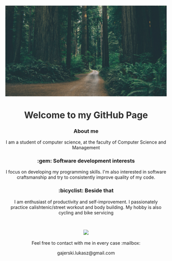 
<div style="opacity:0.9">

![](assets/images/background.jpg)
<h1 align="center"> Welcome to my GitHub Page </h2>
</div>

<h3 align="center"> About me </h3>

<p align="center">
I am a student of computer science, at the faculty of Computer Science and Management 
</p>

<h3 align="center"> :gem: Software development interests </h3>
<p align="center">
I focus on developing my programming skills. I'm also interested in software craftsmanship and try to consistently improve quality of my code.
</p>

<h3 align="center"> :bicyclist: Beside that </h3>
<p align="center">
I am enthusiast of productivity and self-improvement. I passionately practice calishtenic/street workout and body building. My hobby is also cycling and bike servicing
</p>
<br>
<p align="center">
<img src="https://avatars0.githubusercontent.com/u/44710226?s=460&v=4"  width="100px;">
</p>
<p align="center">
Feel free to contact with me in every case :mailbox:
</p>
<p align="center">
gajerski.lukasz@gmail.com
</p>
